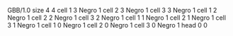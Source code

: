 <gs-board> GBB/1.0
size 4 4
cell 1 3 Negro 1 
cell 2 3 Negro 1 
cell 3 3 Negro 1 
cell 1 2 Negro 1 
cell 2 2 Negro 1 
cell 3 2 Negro 1 
cell 1 1 Negro 1 
cell 2 1 Negro 1 
cell 3 1 Negro 1 
cell 1 0 Negro 1 
cell 2 0 Negro 1 
cell 3 0 Negro 1 
head 0 0
 </gs-board>